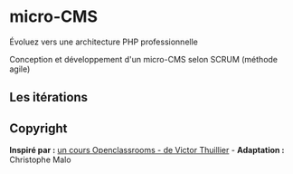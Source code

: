 # micro-CMS

Évoluez vers une architecture PHP professionnelle

Conception et développement d'un micro-CMS selon SCRUM (méthode agile)

## Les itérations

## Copyright
**Inspiré par :** [un cours Openclassrooms - de Victor Thuillier](https://openclassrooms.com/courses/programmez-en-oriente-objet-en-php/description-de-l-application) - **Adaptation :** Christophe Malo